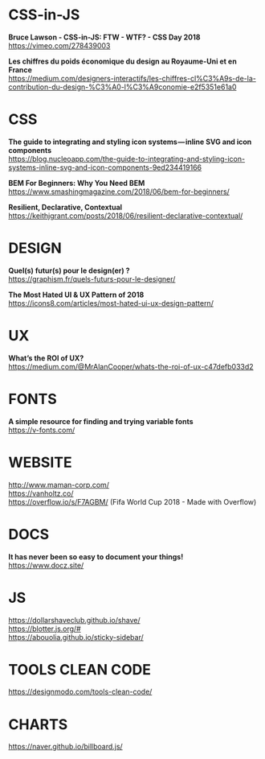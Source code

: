 # CSS-in-JS

**Bruce Lawson - CSS-in-JS: FTW - WTF? - CSS Day 2018**  
https://vimeo.com/278439003

**Les chiffres du poids économique du design au Royaume-Uni et en France**  
https://medium.com/designers-interactifs/les-chiffres-cl%C3%A9s-de-la-contribution-du-design-%C3%A0-l%C3%A9conomie-e2f5351e61a0



# CSS

**The guide to integrating and styling icon systems — inline SVG and icon components**  
https://blog.nucleoapp.com/the-guide-to-integrating-and-styling-icon-systems-inline-svg-and-icon-components-9ed234419166

**BEM For Beginners: Why You Need BEM**  
https://www.smashingmagazine.com/2018/06/bem-for-beginners/

**Resilient, Declarative, Contextual**  
https://keithjgrant.com/posts/2018/06/resilient-declarative-contextual/




# DESIGN

**Quel(s) futur(s) pour le design(er) ?**  
https://graphism.fr/quels-futurs-pour-le-designer/

**The Most Hated UI & UX Pattern of 2018**  
https://icons8.com/articles/most-hated-ui-ux-design-pattern/



# UX 

**What’s the ROI of UX?**  
https://medium.com/@MrAlanCooper/whats-the-roi-of-ux-c47defb033d2



# FONTS

**A simple resource for finding and trying variable fonts**  
https://v-fonts.com/




# WEBSITE 

http://www.maman-corp.com/  
https://vanholtz.co/  
https://overflow.io/s/F7AGBM/ (Fifa World Cup 2018 - Made with Overflow)  




# DOCS

**It has never been so easy to document your things!**  
https://www.docz.site/




# JS

https://dollarshaveclub.github.io/shave/  
https://blotter.js.org/#  
https://abouolia.github.io/sticky-sidebar/




# TOOLS CLEAN CODE  

https://designmodo.com/tools-clean-code/  




# CHARTS  

https://naver.github.io/billboard.js/  
